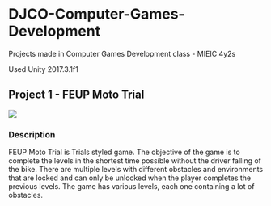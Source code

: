 # DJCO-Computer-Games-Development
Projects made in Computer Games Development class - MIEIC 4y2s

Used Unity 2017.3.1f1

## Project 1 - FEUP Moto Trial
![](https://www.dropbox.com/s/1byomfwcucxr70c/feup_moto_trial.png?dl=1)


### Description
FEUP Moto Trial is Trials styled game. The objective of the game is to complete the levels in the shortest time possible without the driver falling of the bike. There are multiple levels with different obstacles and environments that are locked and can only be unlocked when the player completes the previous levels.
The game has various levels, each one containing a lot of obstacles.
